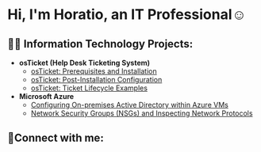 <h1>Hi, I'm Horatio, an IT Professional</a>☺</h1>

<h2>👨‍💻 Information Technology Projects:</h2>

- <b>osTicket (Help Desk Ticketing System)</b>
  - [osTicket: Prerequisites and Installation](https://github.com/hndal/osticket-prereqs)
  - [osTicket: Post-Installation Configuration](https://github.com/hndal/post-install-config)
  - [osTicket: Ticket Lifecycle Examples](https://github.com/hndal/ticket-lifecycle)
- <b>Microsoft Azure</b>
  - [Configuring On-premises Active Directory within Azure VMs](https://github.com/hndal/configure-ad)
  - [Network Security Groups (NSGs) and Inspecting Network Protocols](https://github.com/hndal/azure-network-protocols)

<h2>🤳Connect with me:</h2>
